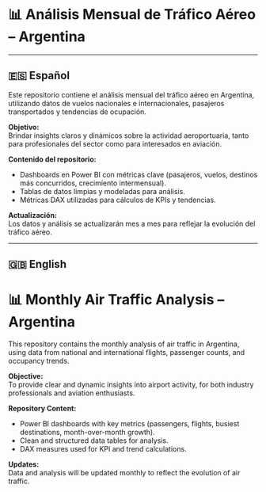 # 📊 Análisis Mensual de Tráfico Aéreo – Argentina

---

## 🇪🇸 Español

Este repositorio contiene el análisis mensual del tráfico aéreo en Argentina, utilizando datos de vuelos nacionales e internacionales, pasajeros transportados y tendencias de ocupación.  

**Objetivo:**<br>
Brindar insights claros y dinámicos sobre la actividad aeroportuaria, tanto para profesionales del sector como para interesados en aviación.  

**Contenido del repositorio:**<br>
- Dashboards en Power BI con métricas clave (pasajeros, vuelos, destinos más concurridos, crecimiento intermensual).  
- Tablas de datos limpias y modeladas para análisis.  
- Métricas DAX utilizadas para cálculos de KPIs y tendencias.  

**Actualización:**<br>
Los datos y análisis se actualizarán mes a mes para reflejar la evolución del tráfico aéreo.  

---

## 🇬🇧 English

# 📊 Monthly Air Traffic Analysis – Argentina

This repository contains the monthly analysis of air traffic in Argentina, using data from national and international flights, passenger counts, and occupancy trends.  

**Objective:**<br>
To provide clear and dynamic insights into airport activity, for both industry professionals and aviation enthusiasts.  

**Repository Content:**<br>
- Power BI dashboards with key metrics (passengers, flights, busiest destinations, month-over-month growth).  
- Clean and structured data tables for analysis.  
- DAX measures used for KPI and trend calculations.  

**Updates:**<br>
Data and analysis will be updated monthly to reflect the evolution of air traffic.
